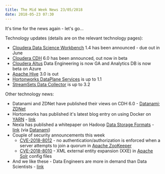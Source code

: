 ```yaml
---
title: The Mid Week News 23/05/2018
date: 2018-05-23 07:30
---
```

It's time for the news again - let's go...
<!--more-->

Technology updates (details are on the relevant technology pages):

* [Cloudera Data Science Workbench](/technologies/cloudera-data-science-workbench/) 1.4 has been announced - due out in June
* [Cloudera CDH](/technologies/cloudera-cdh/) 6.0 has been announced, out now in beta
* [Cloudera Altus](/technologies/cloudera-altus/) Data Engineering is now GA and Analytics DB is now beta on Azure
* [Apache Hive](/technologies/apache-hive/) 3.0 is out
* [Hortonworks DataPlane Services](/technologies/hortonworks-dataplane-service/) is up to 1.1
* [StreamSets Data Collector](/technologies/streamsets-data-collector) is up to 3.2

Other technology news:

* Datanami and ZDNet have published their views on CDH 6.0 - [Datanami](https://www.datanami.com/2018/05/22/cloudera-gives-data-scientists-more-options-for-ml/); [ZDNet](https://www.zdnet.com/article/cloudera-enterprise-6-hits-the-streets/)
* Hortonworks has published it's latest blog entry on using Docker on [YARN](/technologies/apache-hadoop/yarn/) - [link](https://hortonworks.com/blog/trying-containerized-applications-apache-hadoop-yarn-3-1/)
* Nexla has published a whitepaper on Hadoop [Data Storage Formats](/tech-categories/data-storage-formats/) - [link](https://www.nexla.com/new-whitepaper-understanding-avro-parquet-orc/) (via [Datanami](https://www.datanami.com/2018/05/16/big-data-file-formats-demystified/))
* Couple of security announcements this week
  * [CVE-2018-8012](https://cve.mitre.org/cgi-bin/cvename.cgi?name=2018-8012) - no authentication/authorization is enforced when a server attempts to join a quorum in [Apache ZooKeeper](/technologies/apache-zookeeper/)
  * [CVE-2018-8010](https://cve.mitre.org/cgi-bin/cvename.cgi?name=2018-8010) - XML external entity expansion (XXE) in [Apache Solr](/technologies/apache-solr/) config files
* And we like these - Data Engineers are more in demand than Data Scientists - [link](https://www.infoworks.io/2018/04/23/data-engineers-greater-demand-data-scientists/)